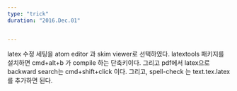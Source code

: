 ```yaml
---
type: "trick"
duration: "2016.Dec.01"


---
```


latex 수정 세팅을 atom editor 과 skim viewer로 선택하였다.
latextools 패키지를 설치하면 cmd+alt+b 가 compile 하는 단축키이다.
그리고 pdf에서 latex으로 backward search는 cmd+shift+click 이다.
그리고, spell-check 는 text.tex.latex를 추가하면 된다.
